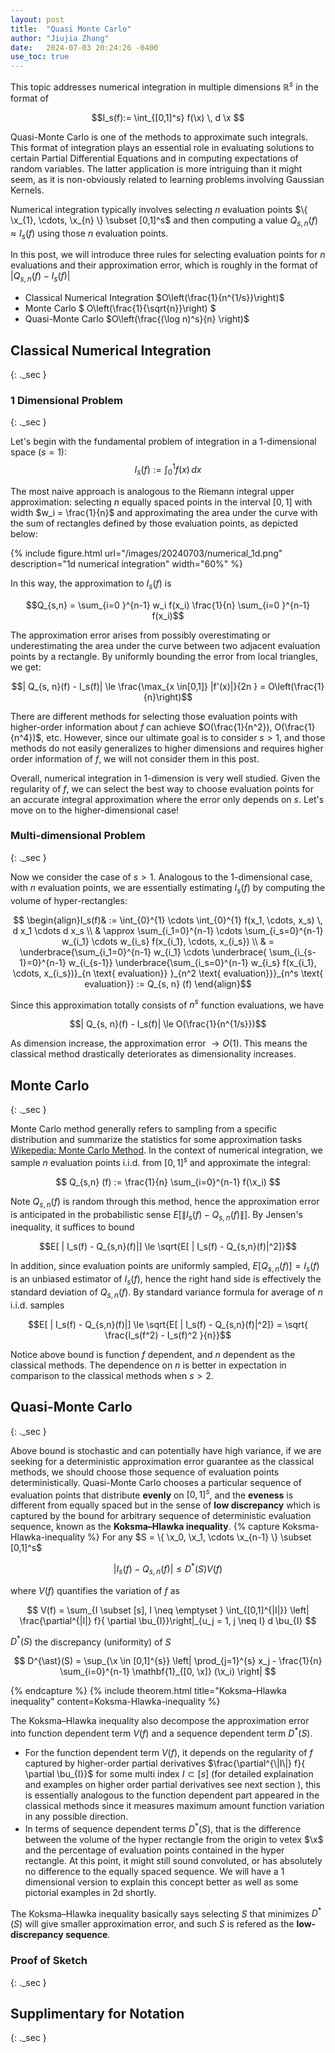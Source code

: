 ```yaml
---
layout: post
title:  "Quasi Monte Carlo"
author: "Jiujia Zhang"
date:   2024-07-03 20:24:26 -0400
use_toc: true
---
```



<div style="display:none">
$
\newcommand{\x}{\mathbf{x}}
\newcommand{\bu}{\mathbf{u}}
$
</div>


This topic addresses numerical integration in multiple dimensions $\mathbb{R}^s$ in the format of 

$$I_s(f):= \int_{[0,1]^s} f(\x) \, d \x $$

Quasi-Monte Carlo is one of the methods to approximate such integrals. This format of integration plays an essential role in evaluating solutions to certain Partial Differential Equations and in computing expectations of random variables. The latter application is more intriguing than it might seem, as it is non-obviously related to learning problems involving Gaussian Kernels.

Numerical integration typically involves selecting $n$ evaluation points $\{ \x_{1}, \cdots, \x_{n} \} \subset [0,1]^s$ and then computing a value $Q_{s, n}(f) \approx I_s(f)$ using those $n$ evaluation points.

In this post, we will introduce three rules for selecting evaluation points for $n$ evaluations and their approximation error, which is roughly in the format of $| Q_{s, n}(f) - I_s(f)|$
- Classical Numerical Integration $O\left(\frac{1}{n^{1/s}}\right)$
- Monte Carlo $ O\left(\frac{1}{\sqrt{n}}\right) $
- Quasi-Monte Carlo $O\left(\frac{(\log n)^s}{n} \right)$

## Classical Numerical Integration
{: ._sec }

### 1 Dimensional Problem
{: ._sec }

Let's begin with the fundamental problem of integration in a 1-dimensional space $(s = 1)$:
$$I_s(f):= \int_{0}^1 f(x) \, d x $$

The most naive approach is analogous to the Riemann integral upper approximation: selecting $n$ equally spaced points in the interval $[0,1]$ with width $w_i = \frac{1}{n}$ and approximating the area under the curve with the sum of rectangles defined by those evaluation points, as depicted below:

{% include figure.html url="/images/20240703/numerical_1d.png" description="1d numerical integration" width="60%" %}

In this way, the approximation to $I_s(f)$ is

$$Q_{s,n} =  \sum_{i=0 }^{n-1} w_i f(x_i) \frac{1}{n} \sum_{i=0 }^{n-1} f(x_i)$$

The approximation error arises from possibly overestimating or underestimating the area under the curve between two adjacent evaluation points by a rectangle. By uniformly bounding the error from local triangles, we get:

$$| Q_{s, n}(f) - I_s(f)| \le \frac{\max_{x \in[0,1]} |f'(x)|}{2n } = O\left(\frac{1}{n}\right)$$

There are different methods for selecting those evaluation points with higher-order information about $f$ can achieve $O(\frac{1}{n^2}), O(\frac{1}{n^4})$, etc. However, since our ultimate goal is to consider $s > 1$, and those methods do not easily generalizes to higher dimensions and requires higher order information of $f$, we will not consider them in this post.

Overall, numerical integration in 1-dimension is very well studied. Given the regularity of $f$, we can select the best way to choose evaluation points for an accurate integral approximation where the error only depends on $s$. Let's move on to the higher-dimensional case!

### Multi-dimensional Problem
{: ._sec }

Now we consider the case of $s > 1$. Analogous to the 1-dimensional case, with $n$ evaluation points, we are essentially estimating $I_s(f)$ by computing the volume of hyper-rectangles:  

$$ \begin{align}I_s(f)& := \int_{0}^{1} \cdots \int_{0}^{1}  f(x_1, \cdots, x_s) \, d x_1 \cdots d x_s  \\
        & \approx \sum_{i_1=0}^{n-1} \cdots \sum_{i_s=0}^{n-1} w_{i_1} \cdots w_{i_s}  f(x_{i_1}, \cdots, x_{i_s}) \\
        & = \underbrace{\sum_{i_1=0}^{n-1}  w_{i_1}  \cdots \underbrace{ \sum_{i_{s-1}=0}^{n-1} w_{i_{s-1}} \underbrace{\sum_{i_s=0}^{n-1} w_{i_s}  f(x_{i_1}, \cdots, x_{i_s})}_{n \text{ evaluation}} }_{n^2 \text{ evaluation}}}_{n^s \text{ evaluation}} := Q_{s, n} (f) \end{align}$$

Since this approximation totally consists of $n^s$ function evaluations, we have 

$$| Q_{s, n}(f) - I_s(f)| \le O(\frac{1}{n^{1/s}})$$

As dimension increase, the approximation error $\rightarrow O(1)$. This means the classical method drastically deteriorates as dimensionality increases. 

## Monte Carlo
{: ._sec }

Monte Carlo method generally refers to sampling from a specific distribution and summarize the statistics for some approximation tasks [Wikepedia: Monte Carlo Method](https://en.wikipedia.org/wiki/Monte_Carlo_method).
In the context of numerical integration, we sample $n$ evaluation points i.i.d. from $[0,1]^s$ and approximate the integral:

$$ Q_{s,n} (f) := \frac{1}{n} \sum_{i=0}^{n-1} f(\x_i) $$

Note $Q_{s,n}(f)$ is random through this method, hence the approximation error is anticipated in the probabilistic sense $E[ \| I_s(f) - Q_{s,n}(f)\|]$. By Jensen's inequality, it suffices to bound

$$E[ | I_s(f) - Q_{s,n}(f)|] \le \sqrt{E[ | I_s(f) - Q_{s,n}(f)|^2]}$$

In addition, since evaluation points are uniformly sampled, $E [ Q_{s,n} (f) ] = I_s(f)$ is an unbiased estimator of $I_s(f)$, hence the right hand side is effectively the standard deviation of $Q_{s,n}(f)$. By standard variance formula for average of $n$ i.i.d. samples

$$E[ | I_s(f) - Q_{s,n}(f)|] \le \sqrt{E[ | I_s(f) - Q_{s,n}(f)|^2]} = \sqrt{ \frac{I_s(f^2) - I_s(f)^2 }{n}}$$

Notice above bound is function $f$ dependent, and $n$ dependent as the classical methods. The dependence on $n$ is better in expectation in comparison to the classical methods when $s>2$.


## Quasi-Monte Carlo
{: ._sec }

Above bound is stochastic and can potentially have high variance, if we are seeking for a deterministic approximation error guarantee as the classical methods, we should choose those sequence of evaluation points deterministically. Quasi-Monte Carlo chooses a particular sequence of evaluation points that distribute **evenly** on $[0,1]^s$, and the **eveness** is different from equally spaced but in the sense of 
**low discrepancy** which is captured by the bound for arbitrary sequence of deterministic evaluation sequence, known as the **Koksma–Hlawka inequality**.
{% capture Koksma-Hlawka-inequality %}
For any $S = \{ \x_0, \x_1, \cdots \x_{n-1} \} \subset [0,1]^s$

$$
| I_s (f) - Q_{s,n}(f)|  \le D^{\ast}(S) V(f) 
$$

where $V(f)$ quantifies the variation of $f$ as

$$
 V(f) = \sum_{I \subset [s], I \neq \emptyset  } \int_{[0,1]^{|I|}} \left| \frac{\partial^{|I|} f}{ \partial \bu_{I}}\right|_{u_j = 1, j \neq I} d \bu_{I}
$$

$D^{\ast}(S)$ the discrepancy (uniformity) of $S$ 

$$
D^{\ast}(S) = \sup_{\x \in [0,1]^{s}} \left| \prod_{j=1}^{s} x_j - \frac{1}{n} \sum_{i=0}^{n-1} \mathbf{1}_{[0, \x]} (\x_i) \right| 
$$

{% endcapture %}
{% include theorem.html title="Koksma–Hlawka inequality" content=Koksma-Hlawka-inequality %}

The Koksma–Hlawka inequality also decompose the approximation error into function dependent term $V(f)$ and a sequence dependent term $D^{\ast}(S)$. 
- For the function dependent term $V(f)$, it depends on the regularity of $f$ captured by higher-order partial derivatives $\frac{\partial^{\|I\|} f}{ \partial \bu_{I}}$ for some multi index $I \subset [s]$ (for detailed explaination and examples on higher order partial derivatives see next section ), this is essentially analogous to the function dependent part appeared in the classical methods since it measures maximum amount function variation in any possible direction.
- In terms of sequence dependent terms $D^{\ast}(S)$, that is the difference between the volume of the hyper rectangle from the origin to vetex $\x$ and the percentage of evaluation points contained in the hyper rectangle. At this point, it might still sound convoluted, or has absolutely no difference to the equally spaced sequence. We will have a $1$ dimensional version to explain this concept better as well as some pictorial examples in 2d shortly.

The Koksma–Hlawka inequality basically says selecting $S$ that minimizes $D^{\ast}(S)$ will give smaller approximation error, and such $S$ is refered as the **low-discrepancy sequence**.

### Proof of Sketch
{: ._sec }



## Supplimentary for Notation
{: ._sec }





